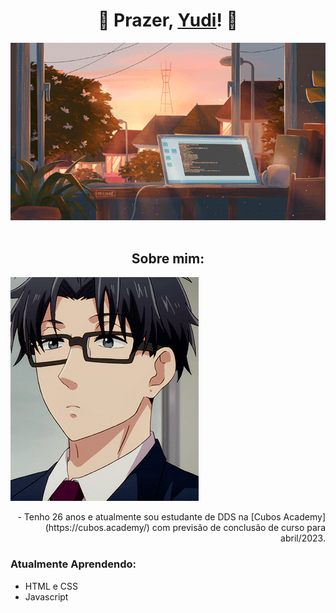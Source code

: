 # <center>  🦊 Prazer, [Yudi](https://www.linkedin.com/in/alex-yudi/)! 🦊
![](computador.gif)
<br/>
<br/>

## <center> Sobre mim:
![](hirotaka.gif)
<div align="right">
- Tenho 26 anos e atualmente sou estudante de DDS na [Cubos Academy](https://cubos.academy/) com previsão de conclusão de curso para abril/2023.
</div>

### Atualmente Aprendendo:
  - HTML e CSS
  - Javascript